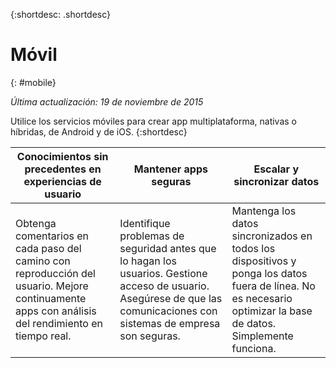{:shortdesc: .shortdesc} 

# Móvil
{: #mobile}

*Última actualización: 19 de noviembre de 2015*

Utilice los servicios móviles para crear app multiplataforma, nativas o híbridas, de Android y de iOS. 
{:shortdesc}


Conocimientos sin precedentes en experiencias de usuario | Mantener apps seguras | Escalar y sincronizar datos
---- | ---- | ----
Obtenga comentarios en cada paso del camino con reproducción del usuario. Mejore continuamente apps con análisis del rendimiento en tiempo real. | Identifique problemas de seguridad antes que lo hagan los usuarios. Gestione acceso de usuario. Asegúrese de que las comunicaciones con sistemas de empresa son seguras. | Mantenga los datos sincronizados en todos los dispositivos y ponga los datos fuera de línea. No es necesario optimizar la base de datos. Simplemente funciona.
